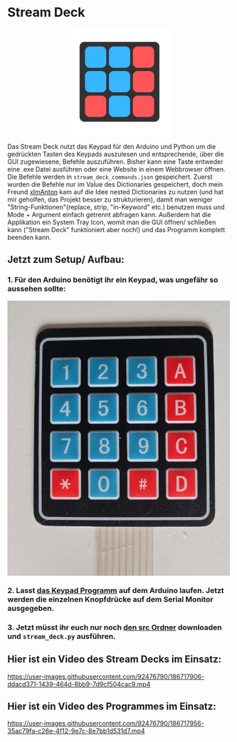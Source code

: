 # Stream Deck

<p align="center">
  <img src="https://github.com/github-gabriel/stream-deck/blob/main/src/logo.png" width="240">
</p>

Das Stream Deck nutzt das Keypad für den Arduino und Python um die gedrückten Tasten des Keypads auszulesen und entsprechende, über die GUI zugewiesene, Befehle auszuführen. Bisher kann eine Taste entweder eine .exe Datei ausführen oder eine Website in einem Webbrowser öffnen. Die Befehle werden in ```stream_deck_commands.json``` gespeichert. Zuerst wurden die Befehle nur im Value des Dictionaries gespeichert, doch mein Freund [xImAnton](https://github.com/xImAnton) kam auf die Idee nested Dictionaries zu nutzen (und hat mir geholfen, das Projekt besser zu strukturieren), damit man weniger "String-Funktionen"(replace, strip, "in-Keyword" etc.) benutzen muss und Mode + Argument einfach getrennt abfragen kann. Außerdem hat die Applikation ein System Tray Icon, womit man die GUI öffnen/ schließen kann ("Stream Deck" funktioniert aber noch!) und das Programm komplett beenden kann.

## Jetzt zum Setup/ Aufbau:

### 1. Für den Arduino benötigt ihr ein Keypad, was ungefähr so aussehen sollte:
<img src="https://github.com/github-gabriel/stream-deck/blob/main/Images/arduino_keypad.jpg" width="500" align="center">

### 2. Lasst [das Keypad Programm](https://github.com/github-gabriel/stream-deck/blob/main/Keypad.ino) auf dem Arduino laufen. Jetzt werden die einzelnen Knopfdrücke auf dem Serial Monitor ausgegeben.

### 3. Jetzt müsst ihr euch nur noch [den src Ordner](https://github.com/github-gabriel/stream-deck/tree/main/src) downloaden und ```stream_deck.py``` ausführen.

## Hier ist ein Video des Stream Decks im Einsatz:

https://user-images.githubusercontent.com/92476790/186717906-ddacd371-1439-464d-8bb9-7d9cf504cac9.mp4

## Hier ist ein Video des Programmes im Einsatz:

https://user-images.githubusercontent.com/92476790/186717956-35ac79fa-c26e-4f12-9e7c-8e7bb1d531d7.mp4


